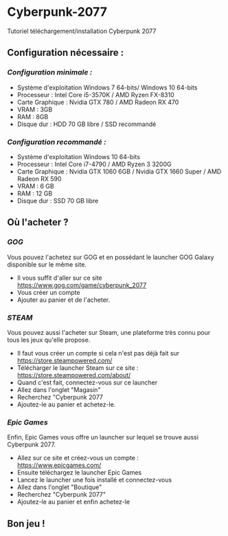 # Cyberpunk-2077
Tutoriel téléchargement/installation Cyberpunk 2077

## Configuration nécessaire :

### <em>Configuration minimale :</em>

- Système d'exploitation Windows 7 64-bits/ Windows 10 64-bits
- Processeur : Intel Core i5-3570K / AMD Ryzen FX-8310
- Carte Graphique : Nvidia GTX 780 / AMD Radeon RX 470
- VRAM : 3GB
- RAM : 8GB
- Disque dur : HDD 70 GB libre / SSD recommandé

### <em>Configuration recommandé :</em>

- Système d'exploitation Windows 10 64-bits
- Processeur : Intel Core i7-4790 / AMD Ryzen 3 3200G
- Carte Graphique : Nvidia GTX 1060 6GB / Nvidia GTX 1660 Super / AMD Radeon RX 590
- VRAM : 6 GB
- RAM : 12 GB
- Disque dur : SSD 70 GB libre

## Où l'acheter ?

### <em>GOG</em>

Vous pouvez l'achetez sur GOG et en possédant le launcher GOG Galaxy disponible sur le même site.

- Il vous suffit d'aller sur ce site https://www.gog.com/game/cyberpunk_2077
- Vous créer un compte
- Ajouter au panier et de l'acheter.

### <em>STEAM</em>

Vous pouvez aussi l'acheter sur Steam, une plateforme très connu pour tous les jeux qu'elle propose.

- Il faut vous créer un compte si cela n'est pas déjà fait sur https://store.steampowered.com/
- Télécharger le launcher Steam sur ce site : https://store.steampowered.com/about/
- Quand c'est fait, connectez-vous sur ce launcher
- Allez dans l'onglet "Magasin"
- Recherchez "Cyberpunk 2077
- Ajoutez-le au panier et achetez-le.

### <em>Epic Games</em>

Enfin, Epic Games vous offre un launcher sur lequel se trouve aussi Cyberpunk 2077.

- Allez sur ce site et créez-vous un compte : https://www.epicgames.com/
- Ensuite téléchargez le launcher Epic Games
- Lancez le launcher une fois installé et connectez-vous
- Allez dans l'onglet "Boutique"
- Recherchez "Cyberpunk 2077"
- Ajoutez-le au panier et enfin achetez-le

## Bon jeu !

